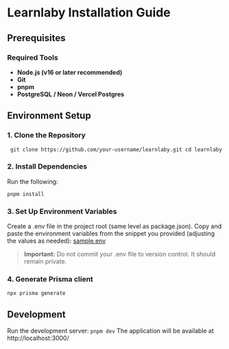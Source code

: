 # Learnlaby Installation Guide

## Prerequisites

### Required Tools
- **Node.js (v16 or later recommended)**  
- **Git**
- **pnpm** 
- **PostgreSQL / Neon / Vercel Postgres**  

## Environment Setup

### 1. Clone the Repository
``
git clone https://github.com/your-username/learnlaby.git
cd learnlaby``

### 2. Install Dependencies 
Run the following:

``pnpm install``

### 3. Set Up Environment Variables
Create a .env file in the project root (same level as package.json). Copy and paste the environment variables from the snippet you provided (adjusting the values as needed):
[sample.env](https://github.com/Learnlaby/learnlaby/blob/main/sample.env)
> **Important:** Do not commit your .env file to version control. It should remain private.

### 4. Generate Prisma client
``npx prisma generate``


## Development
Run the development server:
``pnpm dev``
The application will be available at http://localhost:3000/
